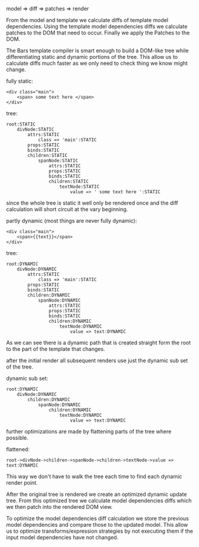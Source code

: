 model => diff => patches => render

From the model and template we calculate diffs of template model dependencies.
Using the template model dependencies diffs we calculate patches to the DOM that need to occur.
Finally we apply the Patches to the DOM.

The Bars template compiler is smart enough to build a DOM-like tree while differentiating static and dynamic portions of the tree.  This allow us to calculate diffs much faster as we only need to check thing we know might change.

fully static:
```
<div class="main">
    <span> some text here </span>
</div>
```
tree:
```
root:STATIC
    divNode:STATIC
        attrs:STATIC
            class => 'main':STATIC
        props:STATIC
        binds:STATIC
        children:STATIC
            spanNode:STATIC
                attrs:STATIC
                props:STATIC
                binds:STATIC
                children:STATIC
                    textNode:STATIC
                        value => ' some text here ':STATIC
```

since the whole tree is static it well only be rendered once and the diff calculation will short circuit at the vary beginning.

partly dynamic (most things are never fully dynamic):

```
<div class="main">
    <span>{{text}}</span>
</div>
```
tree:
```
root:DYNAMIC
    divNode:DYNAMIC
        attrs:STATIC
            class => 'main':STATIC
        props:STATIC
        binds:STATIC
        children:DYNAMIC
            spanNode:DYNAMIC
                attrs:STATIC
                props:STATIC
                binds:STATIC
                children:DYNAMIC
                    textNode:DYNAMIC
                        value => text:DYNAMIC
```

As we can see there is a dynamic path that is created straight form the root to the part of the template that changes.

after the initial render all subsequent renders use just the dynamic sub set of the tree.

dynamic sub set:
```
root:DYNAMIC
    divNode:DYNAMIC
        children:DYNAMIC
            spanNode:DYNAMIC
                children:DYNAMIC
                    textNode:DYNAMIC
                        value => text:DYNAMIC
```

further optimizations are made by flattening parts of the tree where possible.

flattened:
```
root->divNode->children->spanNode->children->textNode->value => text:DYNAMIC
```

This way we don't have to walk the tree each time to find each dynamic render point.

After the original tree is rendered we create an optimized dynamic update tree.  From this optimized tree we calculate model dependencies diffs which we then patch into the rendered DOM view.

To optimize the model dependencies diff calculation we store the previous model dependencies and compare those to the updated model.  This allow us to optimize transforms/expression strategies by not executing them if the input model dependencies have not changed.
